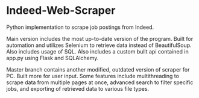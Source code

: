 # Indeed-Web-Scraper
Python implementation to scrape job postings from Indeed. 

Main version includes the most up-to-date version of the program. Built for automation and utilizes Selenium to retrieve data instead of BeautifulSoup. Also includes usage of SQL. Also includes a custom bullt api contained in app.py using Flask and SQLAlchemy.

Master branch contains another modified, outdated version of scraper for PC. Built more for user input. Some features include multithreading to scrape data from multiple pages at once, advanced search to filter specific jobs, and exporting of retrieved data to various file types.



